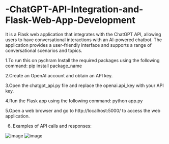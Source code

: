 # -ChatGPT-API-Integration-and-Flask-Web-App-Development
It is a Flask web application that integrates with the ChatGPT API, allowing users to have conversational interactions with an AI-powered chatbot. The application provides a user-friendly interface and supports a range of conversational scenarios and topics.

1.To run this on pychram Install the required packages using the following command: pip install package_name

2.Create an OpenAI account and obtain an API key.

3.Open the chatgpt_api.py file and replace the openai.api_key with your API key.

4.Run the Flask app using the following command: python app.py

5.Open a web browser and go to http://localhost:5000/ to access the web application.

6. Examples of API calls and responses:


![image](https://user-images.githubusercontent.com/110775752/236689203-1c74a57f-ce32-44d6-ad76-c65ed870cc59.png)
![image](https://user-images.githubusercontent.com/110775752/236689208-50b45faf-29e4-4ee4-8eb5-dc41e2c01f84.png)


